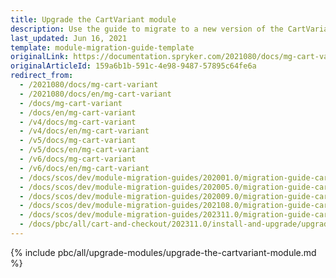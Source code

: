 ```yaml
---
title: Upgrade the CartVariant module
description: Use the guide to migrate to a new version of the CartVariant module.
last_updated: Jun 16, 2021
template: module-migration-guide-template
originalLink: https://documentation.spryker.com/2021080/docs/mg-cart-variant
originalArticleId: 159a6b1b-591c-4e98-9487-57895c64fe6a
redirect_from:
  - /2021080/docs/mg-cart-variant
  - /2021080/docs/en/mg-cart-variant
  - /docs/mg-cart-variant
  - /docs/en/mg-cart-variant
  - /v4/docs/mg-cart-variant
  - /v4/docs/en/mg-cart-variant
  - /v5/docs/mg-cart-variant
  - /v5/docs/en/mg-cart-variant
  - /v6/docs/mg-cart-variant
  - /v6/docs/en/mg-cart-variant
  - /docs/scos/dev/module-migration-guides/202001.0/migration-guide-cartvariant.html
  - /docs/scos/dev/module-migration-guides/202005.0/migration-guide-cartvariant.html
  - /docs/scos/dev/module-migration-guides/202009.0/migration-guide-cartvariant.html
  - /docs/scos/dev/module-migration-guides/202108.0/migration-guide-cartvariant.html
  - /docs/scos/dev/module-migration-guides/202311.0/migration-guide-cartvariant.html
  - /docs/pbc/all/cart-and-checkout/202311.0/install-and-upgrade/upgrade-modules/upgrade-the-cartvariant-module.html
---
```

{% include pbc/all/upgrade-modules/upgrade-the-cartvariant-module.md %} <!-- To edit, see /_includes/pbc/all/upgrade-modules/upgrade-the-cartvariant-module.md -->
